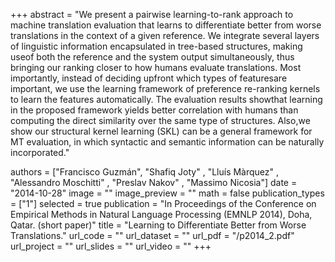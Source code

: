 +++
abstract = "We present a pairwise learning-to-rank approach to machine translation evaluation that learns to differentiate better from worse translations in the context of a given reference. We integrate several layers of linguistic information encapsulated in tree-based structures, making useof both the reference and the system output simultaneously, thus bringing our ranking closer to how humans evaluate translations. Most importantly, instead of deciding upfront which types of featuresare important, we use the learning framework of preference re-ranking kernels to learn the features automatically. The evaluation results showthat learning in the proposed framework yields better correlation with humans than computing the direct similarity over the same type of structures. Also,we show our structural kernel learning (SKL) can be a general framework for MT evaluation, in which syntactic and semantic information can be naturally incorporated."

authors = ["Francisco Guzmán", "Shafiq Joty" , "Lluís Màrquez" , "Alessandro Moschitti" , "Preslav Nakov" , "Massimo Nicosia"]
date = "2014-10-28"
image = ""
image_preview = ""
math = false
publication_types = ["1"]
selected = true
publication = "In Proceedings of the Conference on Empirical Methods in Natural Language Processing (EMNLP 2014), Doha, Qatar. (short paper)"
title = "Learning to Differentiate Better from Worse Translations."
url_code = ""
url_dataset = ""
url_pdf = "/p2014_2.pdf"
url_project = ""
url_slides = ""
url_video = ""
+++


